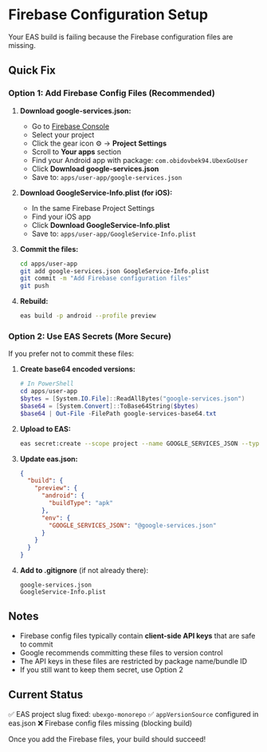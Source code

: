 # Firebase Configuration Setup

Your EAS build is failing because the Firebase configuration files are missing.

## Quick Fix

### Option 1: Add Firebase Config Files (Recommended)

1. **Download google-services.json:**
   - Go to [Firebase Console](https://console.firebase.google.com/)
   - Select your project
   - Click the gear icon ⚙️ → **Project Settings**
   - Scroll to **Your apps** section
   - Find your Android app with package: `com.obidovbek94.UbexGoUser`
   - Click **Download google-services.json**
   - Save to: `apps/user-app/google-services.json`

2. **Download GoogleService-Info.plist (for iOS):**
   - In the same Firebase Project Settings
   - Find your iOS app
   - Click **Download GoogleService-Info.plist**
   - Save to: `apps/user-app/GoogleService-Info.plist`

3. **Commit the files:**
   ```bash
   cd apps/user-app
   git add google-services.json GoogleService-Info.plist
   git commit -m "Add Firebase configuration files"
   git push
   ```

4. **Rebuild:**
   ```bash
   eas build -p android --profile preview
   ```

### Option 2: Use EAS Secrets (More Secure)

If you prefer not to commit these files:

1. **Create base64 encoded versions:**
   ```powershell
   # In PowerShell
   cd apps/user-app
   $bytes = [System.IO.File]::ReadAllBytes("google-services.json")
   $base64 = [System.Convert]::ToBase64String($bytes)
   $base64 | Out-File -FilePath google-services-base64.txt
   ```

2. **Upload to EAS:**
   ```bash
   eas secret:create --scope project --name GOOGLE_SERVICES_JSON --type file --value @./google-services.json
   ```

3. **Update eas.json:**
   ```json
   {
     "build": {
       "preview": {
         "android": {
           "buildType": "apk"
         },
         "env": {
           "GOOGLE_SERVICES_JSON": "@google-services.json"
         }
       }
     }
   }
   ```

4. **Add to .gitignore** (if not already there):
   ```
   google-services.json
   GoogleService-Info.plist
   ```

## Notes

- Firebase config files typically contain **client-side API keys** that are safe to commit
- Google recommends committing these files to version control
- The API keys in these files are restricted by package name/bundle ID
- If you still want to keep them secret, use Option 2

## Current Status

✅ EAS project slug fixed: `ubexgo-monorepo`
✅ `appVersionSource` configured in eas.json
❌ Firebase config files missing (blocking build)

Once you add the Firebase files, your build should succeed!

